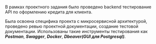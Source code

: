 В рамках проектного задания было проведено backend тестирование API по оформлению кредита для клиента. 

Была освоена специфика проекта с микросервисной архитектурой, проведено ревью проектной документации, создание тестовой документации. 
Использованы такие инструменты тестирования как ***Postman***, ***Swagger***, ***Docker***, ***Dbeaver(GUI для Postgresql)***.




